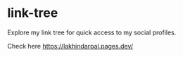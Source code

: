 # link-tree
Explore my link tree for quick access to my social profiles.

Check here https://lakhindarpal.pages.dev/
